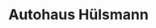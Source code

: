 ---
title: "Autohaus Hülsmann"
url: /schloss-holte-stukenbrock/autohaus-huelsmann/
shop: Autohaus
---
